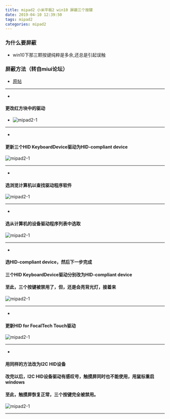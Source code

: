 ```yaml
---
title: mipad2 小米平板2 win10 屏蔽三个按键
date: 2019-04-10 12:39:50
tags: mipad2
categories: mipad2
---
```

### 为什么要屏蔽

* win10下那三颗按键纯粹是多余,还总是引起误触

### 屏蔽方法（转自miui论坛）

* [原帖](http://embed.bbs.miui.com/thread-12282804-1-1.html)

****
* 
#### 更改红方块中的驱动
* ![mipad2-1](/imgs/mipad2/mipad2-1.jpg)
****
* 
#### 更新三个HID KeyboardDevice驱动为HID-compliant device
![mipad2-1](/imgs/mipad2/mipad2-2.jpg)
****
* 
#### 选浏览计算机以查找驱动程序软件
![mipad2-1](/imgs/mipad2/mipad2-3.jpg)
****
* 
#### 选从计算机的设备驱动程序列表中选取
![mipad2-1](/imgs/mipad2/mipad2-4.jpg)
****
* 
#### 选HID-compliant device，然后下一步完成
#### 三个HID KeyboardDevice驱动分别改为HID-compliant device
#### 至此，三个按键被禁用了，但，还是会亮背光灯，接着来
![mipad2-1](/imgs/mipad2/mipad2-5.jpg)
****
* 
#### 更新HID for FocalTech Touch驱动
![mipad2-1](/imgs/mipad2/mipad2-6.jpg)
****
*
#### 用同样的方法改为I2C HID设备
#### 改完以后，I2C HID设备驱动有感叹号，触摸屏同时也不能使用，用鼠标重启windows
#### 至此，触摸屏恢复正常，三个按键完全被禁用。
![mipad2-1](/imgs/mipad2/mipad2-7.jpg)
****
